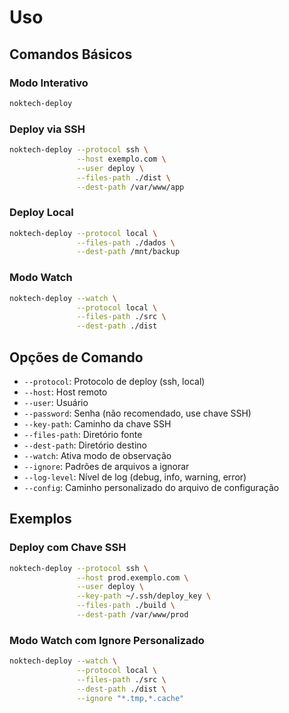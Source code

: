 # Uso

## Comandos Básicos

### Modo Interativo
```bash
noktech-deploy
```

### Deploy via SSH
```bash
noktech-deploy --protocol ssh \
               --host exemplo.com \
               --user deploy \
               --files-path ./dist \
               --dest-path /var/www/app
```

### Deploy Local
```bash
noktech-deploy --protocol local \
               --files-path ./dados \
               --dest-path /mnt/backup
```

### Modo Watch
```bash
noktech-deploy --watch \
               --protocol local \
               --files-path ./src \
               --dest-path ./dist
```

## Opções de Comando

- `--protocol`: Protocolo de deploy (ssh, local)
- `--host`: Host remoto
- `--user`: Usuário
- `--password`: Senha (não recomendado, use chave SSH)
- `--key-path`: Caminho da chave SSH
- `--files-path`: Diretório fonte
- `--dest-path`: Diretório destino
- `--watch`: Ativa modo de observação
- `--ignore`: Padrões de arquivos a ignorar
- `--log-level`: Nível de log (debug, info, warning, error)
- `--config`: Caminho personalizado do arquivo de configuração

## Exemplos

### Deploy com Chave SSH
```bash
noktech-deploy --protocol ssh \
               --host prod.exemplo.com \
               --user deploy \
               --key-path ~/.ssh/deploy_key \
               --files-path ./build \
               --dest-path /var/www/prod
```

### Modo Watch com Ignore Personalizado
```bash
noktech-deploy --watch \
               --protocol local \
               --files-path ./src \
               --dest-path ./dist \
               --ignore "*.tmp,*.cache"
``` 